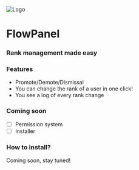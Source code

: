 ![Logo](flowpanel/foto/jhbi.png)

# FlowPanel
### Rank management made easy


### Features
* Promote/Demote/Dismissal
* You can change the rank of a user in one click!
* You see a log of every rank change

 ### Coming soon
- [ ] Permission system
- [ ]  Installer

### How to install?
Coming soon, stay tuned!
